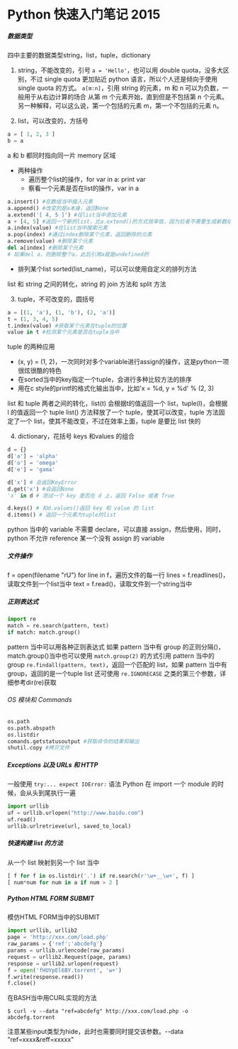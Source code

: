 Python 快速入门笔记 2015
==================

##### 数据类型
四中主要的数据类型string，list，tuple，dictionary
1. string，不能改变的，引号
`a = 'Hello'`，也可以用 double quota，没多大区别，不过 single quota 更加贴近 python 语言，所以个人还是倾向于使用 single quota 的方式。
`a[m:n]`，引用 string 的元素，m 和 n 可以为负数，一般用于从右边计算的场合
从第 m 个元素开始，直到但是不包括第 n 个元素。另一种解释，可以这么说，第一个包括的元素 m，第一个不包括的元素 n。

2. list，可以改变的，方括号
```python
a = [ 1, 2, 3 ]
b = a
```
a 和 b 都同时指向同一片 memory 区域

  * 两种操作
    * 遍历整个list的操作，for var in a: print var
    * 察看一个元素是否在list的操作，var in a

```python
a.insert() #在数组当中插入元素
a.append() #改变的是a本身，返回None
a.extend('[ 4, 5 ]') #往list当中添加元素
a + [4, 5] #返回一个新的list，比a.extend()的方式效率低，因为后者不需要生成新数组
a.index(value) #在list当中搜索元素
a.pop(index) #通过index删除某个元素，返回删除的元素
a.remove(value) #删除某个元素
del a[index] #删除某个元素
# 如果del a，则删除整个a，此后引用a就是undefined的
```

  * 排列某个list
    sorted(list_name)，可以可以使用自定义的排列方法

list 和 string 之间的转化，string 的 join 方法和 split 方法

3. tuple，不可改变的，圆括号
```python
a = [(1, 'a'), (1, 'b'), (2, 'a')]
t = (1, 3, 4, 5)
t.index(value) #获取某个元素在tuple的位置
value in t #检测某个元素是否在tuple当中
```
tuple 的两种应用
  * (x, y) = (1, 2)，一次同时对多个variable进行assign的操作，这是python一项很炫很酷的特色
  * 在sorted当中的key指定一个tuple，会进行多种比较方法的排序
  * 用在c style的printf的格式化输出当中，比如'x = %d, y = %d' % (2, 3)

list 和 tuple 两者之间的转化，list(t) 会根据t的值返回一个 list，tuple(l)，会根据 l 的值返回一个 tuple
list() 方法释放了一个 tuple，使其可以改变，tuple 方法固定了一个 list，使其不能改变，不过在效率上面，tuple 是要比 list 快的

4. dictionary，花括号
keys 和values 的组合
```python
d = {}
d['a'] = 'alpha'
d['o'] = 'omega'
d['e'] = 'gama'

d['x'] # 会返回KeyError
d.get('x') #会返回None
'x' in d # 测试一个 key 是否在 d 上，返回 False 或者 True

d.keys() # 和d.values()返回 key 和 value 的 list
d.items() # 返回一个元素为tuple的list
```

python 当中的 variable 不需要 declare，可以直接 assign，然后使用，同时，python 不允许 reference 某一个没有 assign 的 variable

##### 文件操作
f  = open(filename "rU")
for line in f，遍历文件的每一行
lines = f.readlines()，读取文件到一个list当中
text = f.read()，读取文件到一个string当中

##### 正则表达式
```python
import re
match = re.search(pattern, text)
if match: match.group()
```
pattern 当中可以用各种正则表达式
如果 pattern 当中有 group 的正则分隔()，match.group()当中也可以使用 `match.group(2)` 的方式引用 pattern 当中的 group
`re.findall(pattern, text)`，返回一个匹配的 list，如果 pattern 当中有 group，返回的是一个tuple list
还可使用 `re.IGNORECASE` 之类的第三个参数，详细参考dir(re)获取

###### OS 模块和 Commands
```python
os.path
os.path.abspath
os.listdir
comands.getstatusoutput #获取命令的结果和输出
shutil.copy #拷贝文件
```

##### Exceptions 以及 URLs 和 HTTP
一般使用 `try:... expect IOError:` 语法
Python 在 import 一个 module 的时候，会从头到尾执行一遍

```python
import urllib
uf = urllib.urlopen("http://www.baidu.com")
uf.read()
urllib.urlretrieve(url, saved_to_local)
```

##### 快速构建 list 的方法
从一个 list 映射到另一个 list 当中
```python
[ f for f in os.listdir('.') if re.search(r'\w+__\w+', f) ]
[ num*num for num in a if num > 2 ]
```

##### Python HTML  FORM SUBMIT
模仿HTML FORM当中的SUBMIT
```python
import urllib, urllib2
page = 'http://xxx.com/load.php'
raw_params = {'ref':'abcdefg'}
params = urllib.urlencode(raw_params)
request = urllib2.Request(page, params)
response = urllib2.urlopen(request)
f = open('fHUYpEl6BY.torrent', 'w+')
f.write(response.read())
f.close()
```

在BASH当中用CURL实现的方法
```shell script
$ curl -v --data "ref=abcdefg" http://xxx.com/load.php -o abcdefg.torrent
```
注意某些input类型为hide，此时也需要同时提交该参数。--data "ref=xxxx&reff=xxxxx"